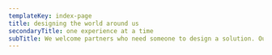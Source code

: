 ```yaml
---
templateKey: index-page
title: designing the world around us
secondaryTitle: one experience at a time
subTitle: We welcome partners who need someone to design a solution. Our team flourishes with challenges that tap into design thinking. At andculture, we keep humans at the heart of our approach—and our partners’ goals at the center of our focus.
---
```


